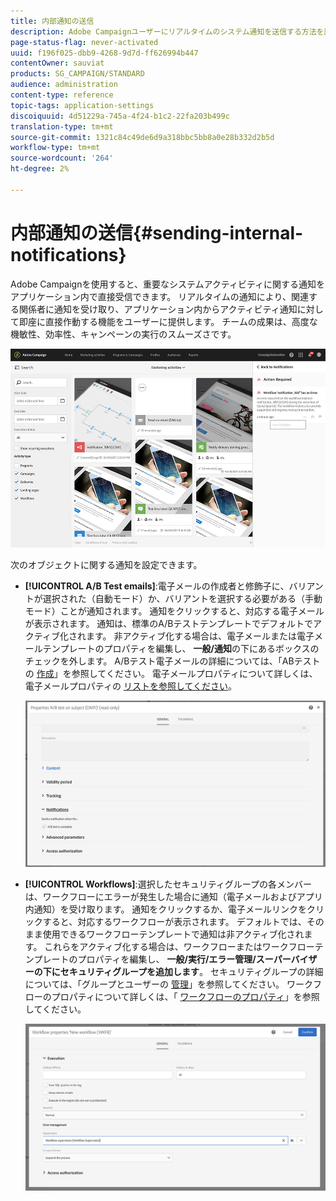 ```yaml
---
title: 内部通知の送信
description: Adobe Campaignユーザーにリアルタイムのシステム通知を送信する方法を説明します。
page-status-flag: never-activated
uuid: f196f025-dbb9-4268-9d7d-ff626994b447
contentOwner: sauviat
products: SG_CAMPAIGN/STANDARD
audience: administration
content-type: reference
topic-tags: application-settings
discoiquuid: 4d51229a-745a-4f24-b1c2-22fa203b499c
translation-type: tm+mt
source-git-commit: 1321c84c49de6d9a318bbc5bb8a0e28b332d2b5d
workflow-type: tm+mt
source-wordcount: '264'
ht-degree: 2%

---
```



# 内部通知の送信{#sending-internal-notifications}

Adobe Campaignを使用すると、重要なシステムアクティビティに関する通知をアプリケーション内で直接受信できます。 リアルタイムの通知により、関連する関係者に通知を受け取り、アプリケーション内からアクティビティ通知に対して即座に直接作動する機能をユーザーに提供します。 チームの成果は、高度な機敏性、効率性、キャンペーンの実行のスムーズさです。

![](assets/pulse_3.png)

次のオブジェクトに関する通知を設定できます。

* **[!UICONTROL A/B Test emails]**:電子メールの作成者と修飾子に、バリアントが選択された（自動モード）か、バリアントを選択する必要がある（手動モード）ことが通知されます。 通知をクリックすると、対応する電子メールが表示されます。 通知は、標準のA/Bテストテンプレートでデフォルトでアクティブ化されます。 非アクティブ化する場合は、電子メールまたは電子メールテンプレートのプロパティを編集し、 **一般/通知**&#x200B;の下にあるボックスのチェックを外します。 A/Bテスト電子メールの詳細については、「ABテストの [作成](../../channels/using/designing-an-a-b-test-email.md)」を参照してください。 電子メールプロパティについて詳しくは、電子メールプロパティの [リストを参照してください](../../administration/using/configuring-email-channel.md#list-of-email-properties)。

   ![](assets/pulse_2.png)

* **[!UICONTROL Workflows]**:選択したセキュリティグループの各メンバーは、ワークフローにエラーが発生した場合に通知（電子メールおよびアプリ内通知）を受け取ります。 通知をクリックするか、電子メールリンクをクリックすると、対応するワークフローが表示されます。 デフォルトでは、そのまま使用できるワークフローテンプレートで通知は非アクティブ化されます。 これらをアクティブ化する場合は、ワークフローまたはワークフローテンプレートのプロパティを編集し、 **一般/実行/エラー管理/スーパーバイザーの下にセキュリティグループを追加します**。 セキュリティグループの詳細については、「グループとユーザーの [管理](../../administration/using/managing-groups-and-users.md)」を参照してください。 ワークフローのプロパティについて詳しくは、「 [ワークフローのプロパティ](../../automating/using/managing-execution-options.md)」を参照してください。

   ![](assets/pulse_1.png)

